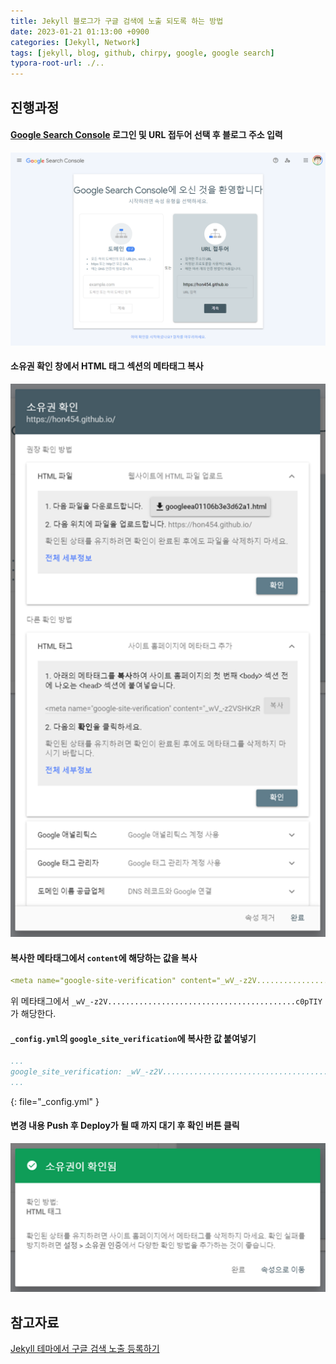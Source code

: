 ```yaml
---
title: Jekyll 블로그가 구글 검색에 노출 되도록 하는 방법
date: 2023-01-21 01:13:00 +0900
categories: [Jekyll, Network]
tags: [jekyll, blog, github, chirpy, google, google search]
typora-root-url: ./..
---
```


## 진행과정

####  [Google Search Console](https://search.google.com/search-console) 로그인 및 URL 접두어 선택 후 블로그 주소 입력

![google-search-console](/assets/images/2023-01-27-how-to-make-jekyll-blog-searchable-by-google/google-search-console.png)



#### 소유권 확인 창에서 HTML 태그 섹션의 메타태그 복사

<img src="/assets/images/2023-01-27-how-to-make-jekyll-blog-searchable-by-google/check-authority-by-html-tag.png" alt="check-authority-by-html-tag"  />



#### 복사한 메타태그에서 `content`에 해당하는 값을 복사

```yaml
<meta name="google-site-verification" content="_wV_-z2V..........................................c0pTIY" />
```

위 메타태그에서 `_wV_-z2V..........................................c0pTIY`가 해당한다.



#### `_config.yml`의 `google_site_verification`에 복사한 값 붙여넣기

```yaml
...
google_site_verification: _wV_-z2V..........................................c0pTIY
...
```
{: file="_config.yml" }



#### 변경 내용 Push 후 Deploy가 될 때 까지 대기 후 확인 버튼 클릭

![check-authority-success](/assets/images/2023-01-27-how-to-make-jekyll-blog-searchable-by-google/check-authority-success.png)





## 참고자료

[Jekyll 테마에서 구글 검색 노출 등록하기](https://www.irgroup.org/posts/jekyll-google-search/)
